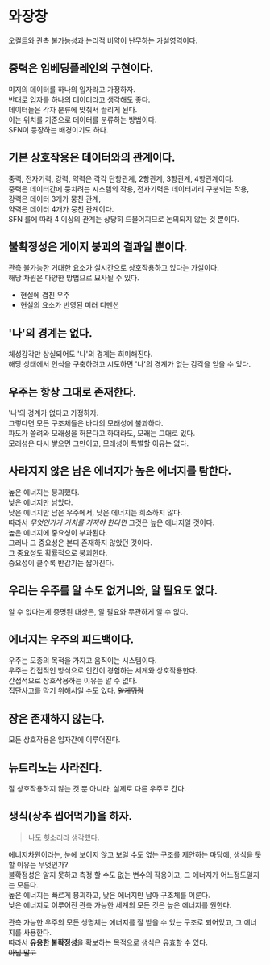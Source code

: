 # 와장창
오컬트와 관측 불가능성과 논리적 비약이 난무하는 가설영역이다.

## 중력은 임베딩플레인의 구현이다.
미지의 데이터를 하나의 입자라고 가정하자.  
반대로 입자를 하나의 데이터라고 생각해도 좋다.  
데이터들은 각자 분류에 맞춰서 끌리게 된다.  
이는 위치를 기준으로 데이터를 분류하는 방법이다.  
SFN이 등장하는 배경이기도 하다.  

## 기본 상호작용은 데이터와의 관계이다.
중력, 전자기력, 강력, 약력은 각각 단항관계, 2항관계, 3항관계, 4항관계이다.  
중력은 데이터간에 뭉치려는 시스템의 작용,
전자기력은 데이터끼리 구분되는 작용,  
강력은 데이터 3개가 뭉친 관계,  
약력은 데이터 4개가 뭉친 관계이다.  
SFN 룰에 따라 4 이상의 관계는 상당히 드물어지므로 논의되지 않는 것 뿐이다.  

## 불확정성은 게이지 붕괴의 결과일 뿐이다.
관측 불가능한 거대한 요소가 실시간으로 상호작용하고 있다는 가설이다.  
해당 차원은 다양한 방법으로 묘사될 수 있다.  

- 현실에 겹친 우주
- 현실의 요소가 반영된 미러 디멘션

## '나'의 경계는 없다.
체성감각만 상실되어도 '나'의 경계는 희미해진다.  
해당 상태에서 인식을 구축하려고 시도하면 '나'의 경계가 없는 감각을 얻을 수 있다.  

## 우주는 항상 그대로 존재한다.
'나'의 경계가 없다고 가정하자.  
그렇다면 모든 구조체들은 바다의 모래성에 불과하다.  
파도가 쓸려와 모래성을 허문다고 하더라도, 모래는 그대로 있다.  
모래성은 다시 쌓으면 그만이고, 모래성이 특별할 이유는 없다.  

## 사라지지 않은 남은 에너지가 높은 에너지를 탐한다.
높은 에너지는 붕괴했다.  
낮은 에너지만 남았다.  
낮은 에너지만 남은 우주에서, 낮은 에너지는 희소하지 않다.  
따라서 *무엇인가가 가치를 가져야 한다면* 그것은 높은 에너지일 것이다.  
높은 에너지에 중요성이 부과된다.  
그러나 그 중요성은 본디 존재하지 않았던 것이다.  
그 중요성도 확률적으로 붕괴한다.  
중요성이 클수록 반감기는 짧아진다.  

## 우리는 우주를 알 수도 없거니와, 알 필요도 없다.  
알 수 없다는게 증명된 대상은, 알 필요와 무관하게 알 수 없다.  

## 에너지는 우주의 피드백이다.
우주는 모종의 목적을 가지고 움직이는 시스템이다.  
우주는 간접적인 방식으로 인간이 경험하는 세계와 상호작용한다.  
간접적으로 상호작용하는 이유는 알 수 없다.  
집단사고를 막기 위해서일 수도 있다. <del>알게뭐람</del>

## 장은 존재하지 않는다.
모든 상호작용은 입자간에 이루어진다.

## 뉴트리노는 사라진다.
잘 상호작용하지 않는 것 뿐 아니라, 실제로 다른 우주로 간다.

## 생식(상추 씹어먹기)을 하자.
> 나도 헛소리라 생각했다.

에너지차원이라는, 눈에 보이지 않고 보일 수도 없는 구조를 제안하는 마당에, 생식을 못 할 이유는 무엇인가?  
불확정성은 알지 못하고 측정 할 수도 없는 변수의 작용이고, 그 에너지가 어느정도일지는 모른다.  
높은 에너지는 빠르게 붕괴하고, 낮은 에너지만 남아 구조체를 이룬다.  
낮은 에너지로 이루어진 관측 가능한 세계의 모든 것은 높은 에너지를 원한다.  

관측 가능한 우주의 모든 생명체는 에너지를 잘 받을 수 있는 구조로 되어있고, 그 에너지를 사용한다.  
따라서 **유용한 불확정성**을 확보하는 목적으로 생식은 유효할 수 있다.  
<del>아님 말고</del>

